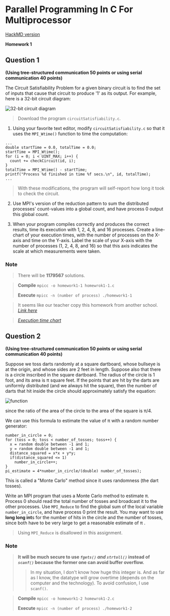 Parallel Programming In C For Multiprocessor
===

[HackMD version](https://hackmd.io/MYU2CYCNgBgdgLQE4DMLwICwENOQZAGYjYFKYpwzaQAmAHDAGxA=?both)

**Homework 1**

## Question 1
**(Using tree-structured communication 50 points or using serial communication 40 points)**

The Circuit Satisfiability Problem for a given binary circuit is to find the set of inputs that cause that circuit to produce '1' as its output. For example, here is a 32-bit circuit diagram:

![32-bit circuit diagram](https://cs.calvin.edu/courses/cs/374/exercises/01/project/32-Bit-Circuit.png)

> Download the program ```circuitSatisfiability.c```.

1. Using your favorite text editor, modify ```circuitSatisfiability.c``` so that it uses the ```MPI_Wtime()``` function to time the computation:
	
```
...
double startTime = 0.0, totalTime = 0.0;
startTime = MPI_Wtime();
for (i = 0; i < UINT_MAX; i++) {
  count += checkCircuit(id, i);
}
totalTime = MPI_Wtime() - startTime;
printf("Process %d finished in time %f secs.\n", id, totalTime);
...
```

> With these modifications, the program will self-report how long it took to check the circuit.

2. Use MPI's version of the reduction pattern to sum the distributed processes' count-values into a global count, and have process 0 output this global count.

3. When your program compiles correctly and produces the correct results, time its execution with 1, 2, 4, 8, and 16 processes. Create a line-chart of your execution times, with the number of processes on the X-axis and time on the Y-axis. Label the scale of your X-axis with the number of processes (1, 2, 4, 8, and 16) so that this axis indicates the scale at which measurements were taken.

### Note

> There will be **1179567** solutions.

> **Compile**
> ```mpicc -o homework1-1 homewrok1-1.c```
>
> **Execute**
> ```mpicc -n (number of process) ./homework1-1```

> It seems like our teacher copy this homework from another school. 
> [_Link here_](https://cs.calvin.edu/courses/cs/374/exercises/01/project/)
 
> [_Execution time chart_](https://live.amcharts.com/czNzl/)
 
## Question 2
**(Using tree-structured communication 50 points or using serial communication 40 points)**

Suppose we toss darts randomly at a square dartboard, whose bullseye is at the origin, and whose sides are 2 feet in length. Suppose also that there is a circle inscribed in the square dartboard. The radius of the circle is 1 foot, and its area is π square feet. If the points that are hit by the darts are uniformly distributed (and we always hit the square), then the number of darts that hit inside the circle should approximately satisfy the equation:

![function](https://i.imgur.com/Q0dJlk4.gif)

since the ratio of the area of the circle to the area of the square is π/4.

We can use this formula to estimate the value of π with a random number generator:

```
number_in_circle = 0;
for (toss = 0; toss < number_of_tosses; toss++) {
  x = random double between -1 and 1;
  y = random double between -1 and 1;
  distance_squared = x*x + y*y;
  if(distance_squared <= 1)
    number_in_circle++;
}
pi_estimate = 4*number_in_circle/(double) number_of_tosses);
```

This is called a "Monte Carlo" method since it uses randomness (the dart tosses).
 
Write an MPI program that uses a Monte Carlo method to estimate π.  Process 0 should read the total number of tosses and broadcast it to the other processes. Use ```MPI_Reduce``` to find the global sum of the local variable ```number_in_circle```, and have process 0 print the result. You may want to use **long long int**s for the number of hits in the circle and the number of tosses, since both have to be very large to get a reasonable estimate of π .

> Using ```MPI_Reduce``` is disallowed in this assignment.

### Note

> **It will be much secure to use _```fgets()``` and  ```strtoll()```_ instead of _```scanf()```_ because the former one can avoid buffer overflow.**
> 
> > In my situation, I don't know how huge this integer is. And as far as I know, the datatype will grow overtime (depends on the computer and the technology). To avoid confusion, I use ```scanf()```. 

> **Compile**
> ```mpicc -o homework1-2 homewrok1-2.c```
>
> **Execute**
> ```mpicc -n (number of process) ./homework1-2```
